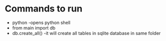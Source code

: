 # Commands to run
- python -opens python shell 
- from main import db
- db.create_all() -it will create all tables in sqlite database in same folder  
